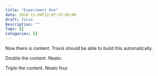 ```yaml
---
title: "Experiment One"
date: 2018-11-04T12:07:37-05:00
draft: false
Description: ""
Tags: []
Categories: []
---
```


Now there is content. Travis should be able to build this automatically.

Double the content. Neato.

Triple the content. Neato four.
